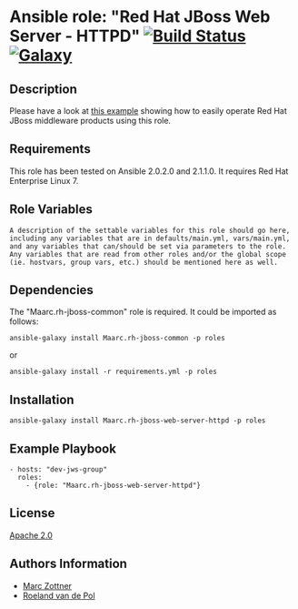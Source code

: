 Ansible role: "Red Hat JBoss Web Server - HTTPD" [![Build Status](https://travis-ci.org/Maarc/ansible-role-redhat-jboss-web-server-httpd.svg?branch=master)](https://travis-ci.org/Maarc/ansible-role-redhat-jboss-web-server-httpd) [![Galaxy](https://img.shields.io/badge/galaxy-maarc.rh--jboss--web--server--httpd-blue.svg?style=flat)](https://galaxy.ansible.com/Maarc/rh-jboss-web-server-httpd)
=================================

Description
-----------

Please have a look at [this example](https://github.com/Maarc/ansible_middleware_soe) showing how to easily operate Red Hat JBoss middleware products using this role.


Requirements
------------

This role has been tested on Ansible 2.0.2.0 and 2.1.1.0. It requires Red Hat Enterprise Linux 7.


Role Variables
--------------

    A description of the settable variables for this role should go here, including any variables that are in defaults/main.yml, vars/main.yml, and any variables that can/should be set via parameters to the role. Any variables that are read from other roles and/or the global scope (ie. hostvars, group vars, etc.) should be mentioned here as well.


Dependencies
------------

The "Maarc.rh-jboss-common" role is required. It could be imported as follows:

    ansible-galaxy install Maarc.rh-jboss-common -p roles

or

    ansible-galaxy install -r requirements.yml -p roles


Installation
------------

    ansible-galaxy install Maarc.rh-jboss-web-server-httpd -p roles



Example Playbook
----------------

    - hosts: "dev-jws-group"
      roles:
        - {role: "Maarc.rh-jboss-web-server-httpd"}


License
-------

[Apache 2.0](./LICENSE)


Authors Information
------------------

* [Marc Zottner](https://github.com/Maarc)
* [Roeland van de Pol](https://github.com/roelandpol)
